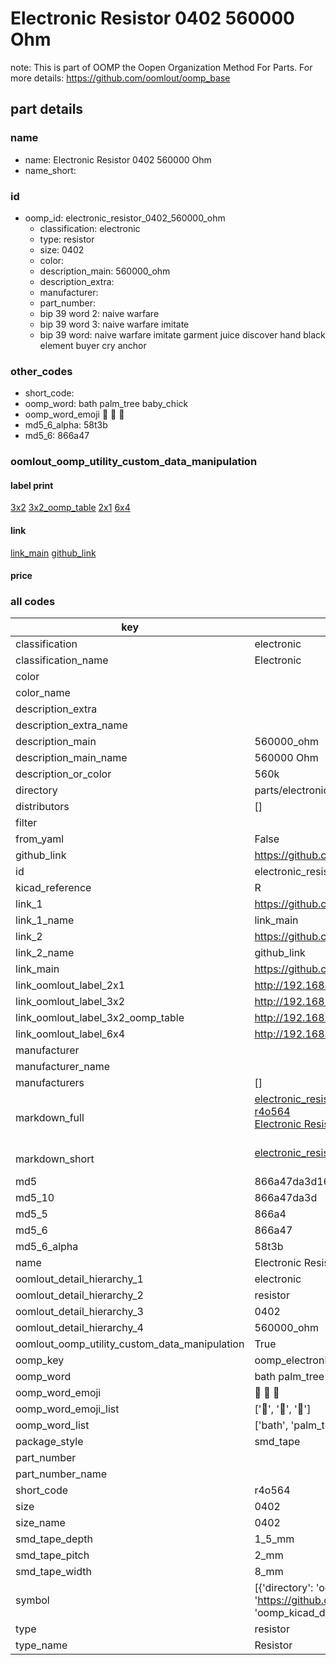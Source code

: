 # Electronic Resistor 0402 560000 Ohm  

note: This is part of OOMP the Oopen Organization Method For Parts. For more details: https://github.com/oomlout/oomp_base

##  part details





### name
* name: Electronic Resistor 0402 560000 Ohm
* name_short: 
### id
* oomp_id: electronic_resistor_0402_560000_ohm
  * classification: electronic
  * type: resistor
  * size: 0402
  * color: 
  * description_main: 560000_ohm
  * description_extra: 
  * manufacturer: 
  * part_number: 
  * bip 39 word 2: naive warfare
  * bip 39 word 3: naive warfare imitate
  * bip 39 word: naive warfare imitate garment juice discover hand black element buyer cry anchor

### other_codes
* short_code: 
* oomp_word: bath palm_tree baby_chick
* oomp_word_emoji :bath: :palm_tree: :baby_chick:
* md5_6_alpha: 58t3b
* md5_6: 866a47






### oomlout_oomp_utility_custom_data_manipulation
#### label print
[3x2](http://192.168.1.245:1112/?label=oomp%2058t3b)
[3x2_oomp_table](http://192.168.1.107:1112/?label=oomp%2058t3b)
[2x1](http://192.168.1.242:1112/?label=oomp%2058t3b)
[6x4](http://192.168.1.55:1112/?label=oomp%2058t3b)    

#### link

[link_main](https://github.com/oomlout/oomlout_oomp_current_version_messy/tree/main/parts/electronic_resistor_0402_560000_ohm) [github_link](https://github.com/oomlout/oomlout_oomp_part_src/tree/main/parts/electronic_resistor_0402_560000_ohm)                             

#### price







### all codes 
| key | value |  
| --- | --- |  
| classification | electronic |  
| classification_name | Electronic |  
| color |  |  
| color_name |  |  
| description_extra |  |  
| description_extra_name |  |  
| description_main | 560000_ohm |  
| description_main_name | 560000 Ohm |  
| description_or_color | 560k |  
| directory | parts/electronic_resistor_0402_560000_ohm |  
| distributors | [] |  
| filter |  |  
| from_yaml | False |  
| github_link | https://github.com/oomlout/oomlout_oomp_part_src/tree/main/parts/electronic_resistor_0402_560000_ohm |  
| id | electronic_resistor_0402_560000_ohm |  
| kicad_reference | R |  
| link_1 | https://github.com/oomlout/oomlout_oomp_current_version_messy/tree/main/parts/electronic_resistor_0402_560000_ohm |  
| link_1_name | link_main |  
| link_2 | https://github.com/oomlout/oomlout_oomp_part_src/tree/main/parts/electronic_resistor_0402_560000_ohm |  
| link_2_name | github_link |  
| link_main | https://github.com/oomlout/oomlout_oomp_current_version_messy/tree/main/parts/electronic_resistor_0402_560000_ohm |  
| link_oomlout_label_2x1 | http://192.168.1.242:1112/?label=oomp%2058t3b |  
| link_oomlout_label_3x2 | http://192.168.1.245:1112/?label=oomp%2058t3b |  
| link_oomlout_label_3x2_oomp_table | http://192.168.1.107:1112/?label=oomp%2058t3b |  
| link_oomlout_label_6x4 | http://192.168.1.55:1112/?label=oomp%2058t3b |  
| manufacturer |  |  
| manufacturer_name |  |  
| manufacturers | [] |  
| markdown_full | [electronic_resistor_0402_560000_ohm](https://github.com/oomlout/oomlout_oomp_current_version_messy/tree/main/parts/electronic_resistor_0402_560000_ohm)<br>[r4o564](https://github.com/oomlout/oomlout_oomp_current_version_messy/tree/main/parts/electronic_resistor_0402_560000_ohm)<br>[Electronic Resistor 0402 560000 Ohm](https://github.com/oomlout/oomlout_oomp_current_version_messy/tree/main/parts/electronic_resistor_0402_560000_ohm)<br><br> |  
| markdown_short | [electronic_resistor_0402_560000_ohm](https://github.com/oomlout/oomlout_oomp_current_version_messy/tree/main/parts/electronic_resistor_0402_560000_ohm)<br><br> |  
| md5 | 866a47da3d16ed18fbbc65fee2fdc495 |  
| md5_10 | 866a47da3d |  
| md5_5 | 866a4 |  
| md5_6 | 866a47 |  
| md5_6_alpha | 58t3b |  
| name | Electronic Resistor 0402 560000 Ohm |  
| oomlout_detail_hierarchy_1 | electronic |  
| oomlout_detail_hierarchy_2 | resistor |  
| oomlout_detail_hierarchy_3 | 0402 |  
| oomlout_detail_hierarchy_4 | 560000_ohm |  
| oomlout_oomp_utility_custom_data_manipulation | True |  
| oomp_key | oomp_electronic_resistor_0402_560000_ohm |  
| oomp_word | bath palm_tree baby_chick |  
| oomp_word_emoji | :bath: :palm_tree: :baby_chick: |  
| oomp_word_emoji_list | [':bath:', ':palm_tree:', ':baby_chick:'] |  
| oomp_word_list | ['bath', 'palm_tree', 'baby_chick'] |  
| package_style | smd_tape |  
| part_number |  |  
| part_number_name |  |  
| short_code | r4o564 |  
| size | 0402 |  
| size_name | 0402 |  
| smd_tape_depth | 1_5_mm |  
| smd_tape_pitch | 2_mm |  
| smd_tape_width | 8_mm |  
| symbol | [{'directory': 'oomlout_oomp_symbol_bot/symbols/kicad_device_r//working/working.kicad_sym', 'index': 0, 'link': 'https://github.com/oomlout/oomlout_oomp_symbol_bot/tree/main/symbols/kicad_device_r', 'oomp_key': 'oomp_kicad_device_r'}] |  
| type | resistor |  
| type_name | Resistor |  
